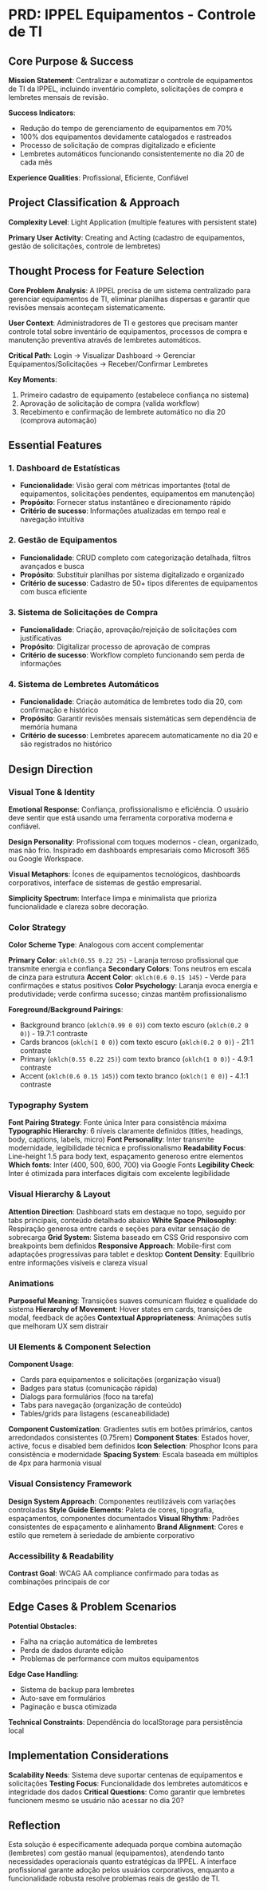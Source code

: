 # PRD: IPPEL Equipamentos - Controle de TI

## Core Purpose & Success

**Mission Statement**: Centralizar e automatizar o controle de equipamentos de TI da IPPEL, incluindo inventário completo, solicitações de compra e lembretes mensais de revisão.

**Success Indicators**: 
- Redução do tempo de gerenciamento de equipamentos em 70%
- 100% dos equipamentos devidamente catalogados e rastreados
- Processo de solicitação de compras digitalizado e eficiente
- Lembretes automáticos funcionando consistentemente no dia 20 de cada mês

**Experience Qualities**: Profissional, Eficiente, Confiável

## Project Classification & Approach

**Complexity Level**: Light Application (multiple features with persistent state)

**Primary User Activity**: Creating and Acting (cadastro de equipamentos, gestão de solicitações, controle de lembretes)

## Thought Process for Feature Selection

**Core Problem Analysis**: A IPPEL precisa de um sistema centralizado para gerenciar equipamentos de TI, eliminar planilhas dispersas e garantir que revisões mensais aconteçam sistematicamente.

**User Context**: Administradores de TI e gestores que precisam manter controle total sobre inventário de equipamentos, processos de compra e manutenção preventiva através de lembretes automáticos.

**Critical Path**: Login → Visualizar Dashboard → Gerenciar Equipamentos/Solicitações → Receber/Confirmar Lembretes

**Key Moments**: 
1. Primeiro cadastro de equipamento (estabelece confiança no sistema)
2. Aprovação de solicitação de compra (valida workflow)
3. Recebimento e confirmação de lembrete automático no dia 20 (comprova automação)

## Essential Features

### 1. Dashboard de Estatísticas
- **Funcionalidade**: Visão geral com métricas importantes (total de equipamentos, solicitações pendentes, equipamentos em manutenção)
- **Propósito**: Fornecer status instantâneo e direcionamento rápido
- **Critério de sucesso**: Informações atualizadas em tempo real e navegação intuitiva

### 2. Gestão de Equipamentos
- **Funcionalidade**: CRUD completo com categorização detalhada, filtros avançados e busca
- **Propósito**: Substituir planilhas por sistema digitalizado e organizado
- **Critério de sucesso**: Cadastro de 50+ tipos diferentes de equipamentos com busca eficiente

### 3. Sistema de Solicitações de Compra
- **Funcionalidade**: Criação, aprovação/rejeição de solicitações com justificativas
- **Propósito**: Digitalizar processo de aprovação de compras
- **Critério de sucesso**: Workflow completo funcionando sem perda de informações

### 4. Sistema de Lembretes Automáticos
- **Funcionalidade**: Criação automática de lembretes todo dia 20, com confirmação e histórico
- **Propósito**: Garantir revisões mensais sistemáticas sem dependência de memória humana
- **Critério de sucesso**: Lembretes aparecem automaticamente no dia 20 e são registrados no histórico

## Design Direction

### Visual Tone & Identity
**Emotional Response**: Confiança, profissionalismo e eficiência. O usuário deve sentir que está usando uma ferramenta corporativa moderna e confiável.

**Design Personality**: Profissional com toques modernos - clean, organizado, mas não frio. Inspirado em dashboards empresariais como Microsoft 365 ou Google Workspace.

**Visual Metaphors**: Ícones de equipamentos tecnológicos, dashboards corporativos, interface de sistemas de gestão empresarial.

**Simplicity Spectrum**: Interface limpa e minimalista que prioriza funcionalidade e clareza sobre decoração.

### Color Strategy
**Color Scheme Type**: Analogous com accent complementar

**Primary Color**: `oklch(0.55 0.22 25)` - Laranja terroso profissional que transmite energia e confiança
**Secondary Colors**: Tons neutros em escala de cinza para estrutura
**Accent Color**: `oklch(0.6 0.15 145)` - Verde para confirmações e status positivos
**Color Psychology**: Laranja evoca energia e produtividade; verde confirma sucesso; cinzas mantêm profissionalismo

**Foreground/Background Pairings**:
- Background branco (`oklch(0.99 0 0)`) com texto escuro (`oklch(0.2 0 0)`) - 19.7:1 contraste
- Cards brancos (`oklch(1 0 0)`) com texto escuro (`oklch(0.2 0 0)`) - 21:1 contraste  
- Primary (`oklch(0.55 0.22 25)`) com texto branco (`oklch(1 0 0)`) - 4.9:1 contraste
- Accent (`oklch(0.6 0.15 145)`) com texto branco (`oklch(1 0 0)`) - 4.1:1 contraste

### Typography System
**Font Pairing Strategy**: Fonte única Inter para consistência máxima
**Typographic Hierarchy**: 6 níveis claramente definidos (titles, headings, body, captions, labels, micro)
**Font Personality**: Inter transmite modernidade, legibilidade técnica e profissionalismo
**Readability Focus**: Line-height 1.5 para body text, espaçamento generoso entre elementos
**Which fonts**: Inter (400, 500, 600, 700) via Google Fonts
**Legibility Check**: Inter é otimizada para interfaces digitais com excelente legibilidade

### Visual Hierarchy & Layout
**Attention Direction**: Dashboard stats em destaque no topo, seguido por tabs principais, conteúdo detalhado abaixo
**White Space Philosophy**: Respiração generosa entre cards e seções para evitar sensação de sobrecarga
**Grid System**: Sistema baseado em CSS Grid responsivo com breakpoints bem definidos
**Responsive Approach**: Mobile-first com adaptações progressivas para tablet e desktop
**Content Density**: Equilibrio entre informações visíveis e clareza visual

### Animations
**Purposeful Meaning**: Transições suaves comunicam fluidez e qualidade do sistema
**Hierarchy of Movement**: Hover states em cards, transições de modal, feedback de ações
**Contextual Appropriateness**: Animações sutis que melhoram UX sem distrair

### UI Elements & Component Selection
**Component Usage**: 
- Cards para equipamentos e solicitações (organização visual)
- Badges para status (comunicação rápida)
- Dialogs para formulários (foco na tarefa)
- Tabs para navegação (organização de conteúdo)
- Tables/grids para listagens (escaneabilidade)

**Component Customization**: Gradientes sutis em botões primários, cantos arredondados consistentes (0.75rem)
**Component States**: Estados hover, active, focus e disabled bem definidos
**Icon Selection**: Phosphor Icons para consistência e modernidade
**Spacing System**: Escala baseada em múltiplos de 4px para harmonia visual

### Visual Consistency Framework
**Design System Approach**: Componentes reutilizáveis com variações controladas
**Style Guide Elements**: Paleta de cores, tipografia, espaçamentos, componentes documentados
**Visual Rhythm**: Padrões consistentes de espaçamento e alinhamento
**Brand Alignment**: Cores e estilo que remetem à seriedade de ambiente corporativo

### Accessibility & Readability
**Contrast Goal**: WCAG AA compliance confirmado para todas as combinações principais de cor

## Edge Cases & Problem Scenarios
**Potential Obstacles**: 
- Falha na criação automática de lembretes
- Perda de dados durante edição
- Problemas de performance com muitos equipamentos

**Edge Case Handling**: 
- Sistema de backup para lembretes
- Auto-save em formulários
- Paginação e busca otimizada

**Technical Constraints**: Dependência do localStorage para persistência local

## Implementation Considerations
**Scalability Needs**: Sistema deve suportar centenas de equipamentos e solicitações
**Testing Focus**: Funcionalidade dos lembretes automáticos e integridade dos dados
**Critical Questions**: Como garantir que lembretes funcionem mesmo se usuário não acessar no dia 20?

## Reflection
Esta solução é especificamente adequada porque combina automação (lembretes) com gestão manual (equipamentos), atendendo tanto necessidades operacionais quanto estratégicas da IPPEL. A interface profissional garante adoção pelos usuários corporativos, enquanto a funcionalidade robusta resolve problemas reais de gestão de TI.
